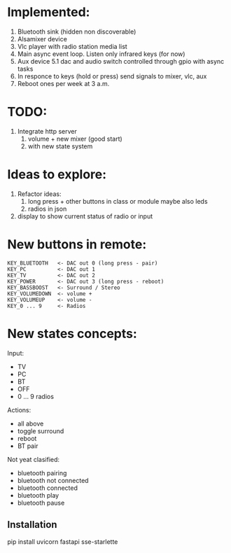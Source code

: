 # Implemented:
 1. Bluetooth sink (hidden non discoverable)
 1. Alsamixer device
 1. Vlc player with radio station media list
 1. Main async event loop. Listen only infrared keys (for now)
 1. Aux device 5.1 dac and audio switch controlled through gpio with async tasks
 1. In responce to keys (hold or press) send signals to mixer, vlc, aux
 1. Reboot ones per week at 3 a.m.

# TODO:
 1. Integrate http server
    1. volume + new mixer (good start)
    1. with new state system

# Ideas to explore:
 1. Refactor ideas:
    1. long press + other buttons in class or module maybe also leds
    1. radios in json
1. display to show current status of radio or input

# New buttons in remote:
```
KEY_BLUETOOTH   <- DAC out 0 (long press - pair)
KEY_PC          <- DAC out 1
KEY_TV          <- DAC out 2
KEY_POWER       <- DAC out 3 (long press - reboot)
KEY_BASSBOOST   <- Surround / Stereo
KEY_VOLUMEDOWN  <- volume +
KEY_VOLUMEUP    <- volume -
KEY_0 ... 9     <- Radios
```

# New states concepts:
Input:
 - TV
 - PC
 - BT
 - OFF
 - 0 ... 9 radios

Actions:
 - all above
 - toggle surround
 - reboot
 - BT pair

Not yeat clasified:
 - bluetooth pairing
 - bluetooth not connected
 - bluetooth connected
 - bluetooth play
 - bluetooth pause


Installation
------------

pip install uvicorn fastapi sse-starlette

